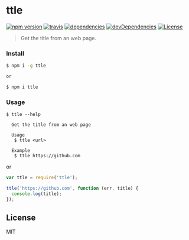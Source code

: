 # ttle

[![npm version](http://img.shields.io/npm/v/ttle.svg?style=flat)](https://github.com/makotot/ttle)
[![travis](http://img.shields.io/travis/makotot/ttle.svg?style=flat)](https://github.com/makotot/ttle)
[![dependencies](http://img.shields.io/david/makotot/ttle.svg?style=flat)](https://github.com/makotot/ttle)
[![devDependencies](http://img.shields.io/david/dev/makotot/ttle.svg?style=flat)](https://github.com/makotot/ttle)
[![License](http://img.shields.io/npm/l/ttle.svg?style=flat)](https://github.com/makotot/ttle)

> Get the title from an web page.

### Install

```sh
$ npm i -g ttle

or

$ npm i ttle
```

### Usage

```
$ ttle --help

  Get the title from an web page

  Usage
   $ ttle <url>

  Example
   $ ttle https://github.com

```

or

```js
var ttle = require('ttle');

ttle('https://github.com', function (err, title) {
  console.log(title);
});
```


## License

MIT
